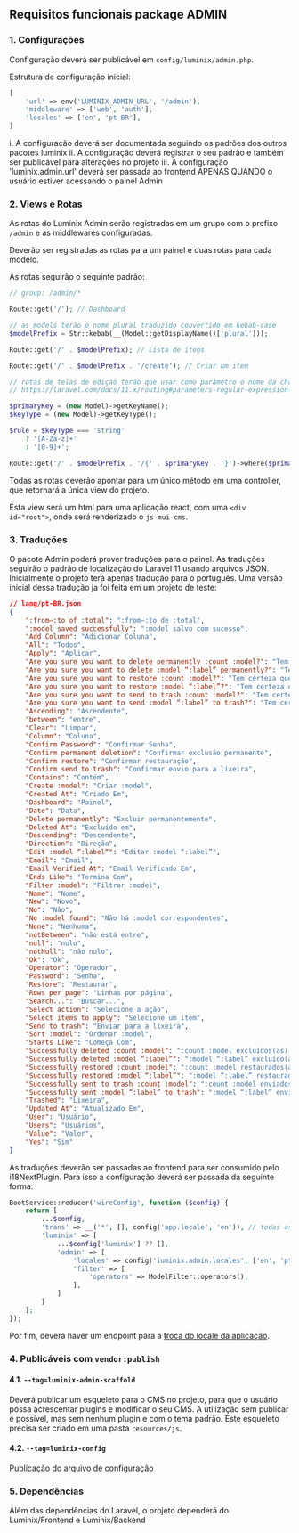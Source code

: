 ## Requisitos funcionais package ADMIN

### 1. Configurações

Configuração deverá ser publicável em `config/luminix/admin.php`.

Estrutura de configuração inicial:

```php
[
    'url' => env('LUMINIX_ADMIN_URL', '/admin'),
    'middleware' => ['web', 'auth'],
    'locales' => ['en', 'pt-BR'],
]
```

 i.   A configuração deverá ser documentada seguindo os padrões dos outros pacotes luminix
 ii.  A configuração deverá registrar o seu padrão e também ser publicável para alterações no projeto
 iii. A configuração 'luminix.admin.url' deverá ser passada ao frontend APENAS QUANDO o usuário estiver acessando o painel Admin

### 2. Views e Rotas

As rotas do Luminix Admin serão registradas em um grupo com o prefixo `/admin` e as middlewares configuradas.

Deverão ser registradas as rotas para um painel e duas rotas para cada modelo.

As rotas seguirão o seguinte padrão:

```php
// group: /admin/*

Route::get('/'); // Dashboard

// as models terão o nome plural traduzido convertido em kebab-case
$modelPrefix = Str::kebab(__(Model::getDisplayName()['plural']));

Route::get('/' . $modelPrefix); // Lista de itens

Route::get('/' . $modelPrefix . '/create'); // Criar um item

// rotas de telas de edição terão que usar como parâmetro o nome da chave primária e também considerar o tipo da chave primaria
// https://laravel.com/docs/11.x/routing#parameters-regular-expression-constraints

$primaryKey = (new Model)->getKeyName();
$keyType = (new Model)->getKeyType();

$rule = $keyType === 'string'
    ? '[A-Za-z]+'
    : '[0-9]+';

Route::get('/' . $modelPrefix . '/{' . $primaryKey . '}')->where($primaryKey, $rule); // Editar item
```

Todas as rotas deverão apontar para um único método em uma controller, que retornará a única view do projeto.

Esta view será um html para uma aplicação react, com uma `<div id="root">`, onde será renderizado o `js-mui-cms`.

### 3. Traduções

O pacote Admin poderá prover traduções para o painel. As traduções seguirão o padrão de localização do Laravel 11 usando arquivos JSON. Inicialmente o projeto terá apenas tradução para o português. Uma versão inicial dessa tradução ja foi feita em um projeto de teste:

```json
// lang/pt-BR.json
{
    ":from–:to of :total": ":from–:to de :total",
    ":model saved successfully": ":model salvo com sucesso",
    "Add Column": "Adicionar Coluna",
    "All": "Todos",
    "Apply": "Aplicar",
    "Are you sure you want to delete permanently :count :model?": "Tem certeza que deseja excluir :count :model permanentemente?",
    "Are you sure you want to delete :model “:label” permanently?": "Tem certeza que deseja excluir o(a) :model “:label” permanentemente?",
    "Are you sure you want to restore :count :model?": "Tem certeza que deseja restaurar :count :model?",
    "Are you sure you want to restore :model “:label”?": "Tem certeza que deseja restaurar o(a) :model “:label”?",
    "Are you sure you want to send to trash :count :model?": "Tem certeza que deseja enviar :count :model para a lixeira?",
    "Are you sure you want to send :model “:label” to trash?": "Tem certeza que deseja enviar o(a) :model “:label” para a lixeira?",
    "Ascending": "Ascendente",
    "between": "entre",
    "Clear": "Limpar",
    "Column": "Coluna",
    "Confirm Password": "Confirmar Senha",
    "Confirm permanent deletion": "Confirmar exclusão permanente",
    "Confirm restore": "Confirmar restauração",
    "Confirm send to trash": "Confirmar envio para a lixeira",
    "Contains": "Contém",
    "Create :model": "Criar :model",
    "Created At": "Criado Em",
    "Dashboard": "Painel",
    "Date": "Data",
    "Delete permanently": "Excluir permanentemente",
    "Deleted At": "Excluído em",
    "Descending": "Descendente",
    "Direction": "Direção",
    "Edit :model “:label“": "Editar :model “:label”",
    "Email": "Email",
    "Email Verified At": "Email Verificado Em",
    "Ends Like": "Termina Com",
    "Filter :model": "Filtrar :model",
    "Name": "Nome",
    "New": "Novo",
    "No": "Não",
    "No :model found": "Não há :model correspondentes",
    "None": "Nenhuma",
    "notBetween": "não está entre",
    "null": "nulo",
    "notNull": "não nulo",
    "Ok": "Ok",
    "Operator": "Operador",
    "Password": "Senha",
    "Restore": "Restaurar",
    "Rows per page": "Linhas por página",
    "Search...": "Buscar...",
    "Select action": "Selecione a ação",
    "Select items to apply": "Selecione um item",
    "Send to trash": "Enviar para a lixeira",
    "Sort :model": "Ordenar :model",
    "Starts Like": "Começa Com",
    "Successfully deleted :count :model": ":count :model excluídos(as) com sucesso",
    "Successfully deleted :model “:label”": ":model “:label” excluído(a) com sucesso",
    "Successfully restored :count :model": ":count :model restaurados(as) com sucesso",
    "Successfully restored :model “:label”": ":model “:label” restaurado(a) com sucesso",
    "Successfully sent to trash :count :model": ":count :model enviados(as) para a lixeira com sucesso",
    "Successfully sent :model “:label” to trash": ":model “:label” enviado(a) para a lixeira com sucesso",
    "Trashed": "Lixeira",
    "Updated At": "Atualizado Em",
    "User": "Usuário",
    "Users": "Usuários",
    "Value": "Valor",
    "Yes": "Sim"
}
```

As traduções deverão ser passadas ao frontend para ser consumido pelo i18NextPlugin.
Para isso a configuração deverá ser passada da seguinte forma:

```php
BootService::reducer('wireConfig', function ($config) {
    return [
        ...$config,
        'trans' => __('*', [], config('app.locale', 'en')), // todas as traduções serão disponibilizadas nesta chave
        'luminix' => [
            ...$config['luminix'] ?? [],
            'admin' => [
                'locales' => config('luminix.admin.locales', ['en', 'pt-BR']),
                'filter' => [
                    'operators' => ModelFilter::operators(),
                ],
            ]
        ]
    ];
});
```

Por fim, deverá haver um endpoint para a [troca do locale da aplicação](https://laravel.com/docs/11.x/localization#configuring-the-locale).

### 4. Publicáveis com `vendor:publish`

#### 4.1. `--tag=luminix-admin-scaffold`

Deverá publicar um esqueleto para o CMS no projeto, para que o usuário possa acrescentar plugins e modificar o seu CMS. A utilização sem publicar é possível, mas sem nenhum plugin e com o tema padrão. Este esqueleto precisa ser criado em uma pasta `resources/js`.

#### 4.2. `--tag=luminix-config`

Publicação do arquivo de configuração

### 5. Dependências

Além das dependências do Laravel, o projeto dependerá do Luminix/Frontend e Luminix/Backend

